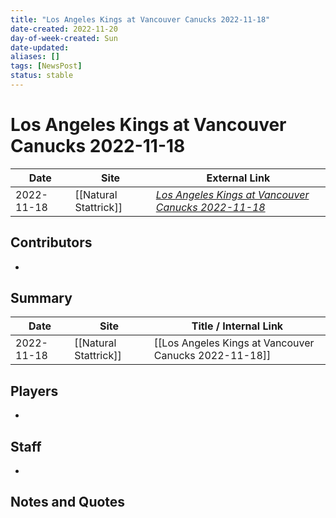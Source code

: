 ```yaml
---
title: "Los Angeles Kings at Vancouver Canucks 2022-11-18"
date-created: 2022-11-20
day-of-week-created: Sun
date-updated: 
aliases: []
tags: [NewsPost]
status: stable
---
```


# Los Angeles Kings at Vancouver Canucks 2022-11-18

| Date       | Site                  | External Link                                                                                                               |
| ---------- | --------------------- | --------------------------------------------------------------------------------------------------------------------------- |
| 2022-11-18 | [[Natural Stattrick]] | [*Los Angeles Kings at Vancouver Canucks 2022-11-18*](https://www.naturalstattrick.com/game.php?season=20222023&game=20273) |

## Contributors
- 

## Summary
> 

| Date       | Site                  | Title / Internal Link                                 |
| ---------- | --------------------- | ----------------------------------------------------- |
| 2022-11-18 | [[Natural Stattrick]] | [[Los Angeles Kings at Vancouver Canucks 2022-11-18]] |

## Players
- 

## Staff
- 

## Notes and Quotes
> 

